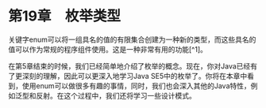    

# 第19章　枚举类型

关键字enum可以将一组具名的值的有限集合创建为一种新的类型，而这些具名的值可以作为常规的程序组件使用。这是一种非常有用的功能[^1]。

在第5章结束的时候，我们已经简单地介绍了枚举的概念。现在，你对Java已经有了更深刻的理解，因此可以更深入地学习Java SE5中的枚举了。你将在本章中看到，使用enum可以做很多有趣的事情，同时，我们也会深入其他的Java特性，例如泛型和反射。在这个过程中，我们还将学习一些设计模式。